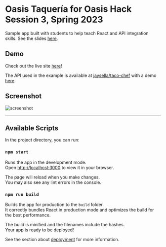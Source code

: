 # Oasis Taquería for Oasis Hack Session 3, Spring 2023

Sample app built with students to help teach React and API integration skills. See the slides [here](https://docs.google.com/presentation/d/1mbdSFYw1JSMv3ygRjhbn3Arr0-wCkUKnRjTar89thTg/edit#slide=id.g1dca9265056_0_936).

## Demo

Check out the live site [here](https://tacos-oasis-hs3-sp23.vercel.app)!

The API used in the example is available at [jaysella/taco-chef](https://github.com/jaysella/taco-chef) with a demo [here](https://tacos.girocibo.com/api/tacos).

## Screenshot

![screenshot](https://user-images.githubusercontent.com/35548468/218208992-1a94ed3d-d459-418a-8012-07be034228d3.png)

---

## Available Scripts

In the project directory, you can run:

### `npm start`

Runs the app in the development mode.\
Open [http://localhost:3000](http://localhost:3000) to view it in your browser.

The page will reload when you make changes.\
You may also see any lint errors in the console.

### `npm run build`

Builds the app for production to the `build` folder.\
It correctly bundles React in production mode and optimizes the build for the best performance.

The build is minified and the filenames include the hashes.\
Your app is ready to be deployed!

See the section about [deployment](https://facebook.github.io/create-react-app/docs/deployment) for more information.
